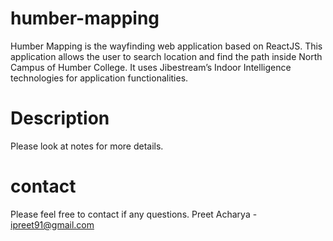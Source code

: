 # humber-mapping

Humber Mapping is the wayfinding web application based on ReactJS. This application allows the user to search location and find the path inside North Campus of Humber College. 
It uses Jibestream’s Indoor Intelligence technologies for application functionalities.

# Description

Please look at notes for more details.

# contact
Please feel free to contact if any questions. Preet Acharya - ipreet91@gmail.com
